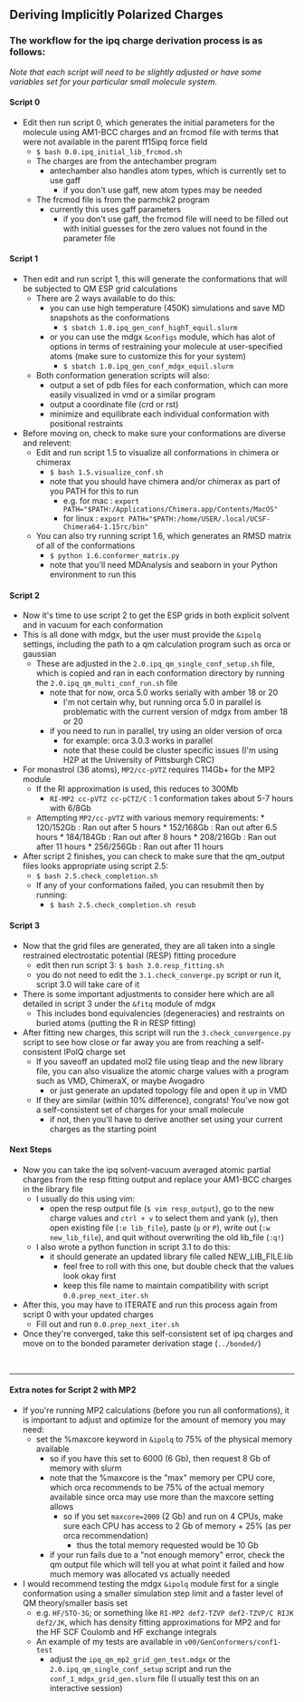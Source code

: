 ## Deriving Implicitly Polarized Charges

### The workflow for the ipq charge derivation process is as follows:

*Note that each script will need to be slightly adjusted or have some variables set for your particular small molecule system.*

#### Script 0
* Edit then run script 0, which generates the initial parameters for the molecule using AM1-BCC charges and an frcmod file with terms that were not available in the parent ff15ipq force field
    * `$ bash 0.0.ipq_initial_lib_frcmod.sh`
    * The charges are from the antechamber program
        * antechamber also handles atom types, which is currently set to use gaff
            * if you don't use gaff, new atom types may be needed
    * The frcmod file is from the parmchk2 program
        * currently this uses gaff parameters
            * if you don't use gaff, the frcmod file will need to be filled out with initial guesses for the zero values not found in the parameter file

#### Script 1
* Then edit and run script 1, this will generate the conformations that will be subjected to QM ESP grid calculations
    * There are 2 ways available to do this:
        * you can use high temperature (450K) simulations and save MD snapshots as the conformations
            * `$ sbatch 1.0.ipq_gen_conf_highT_equil.slurm`
        * or you can use the mdgx `&configs` module, which has alot of options in terms of restraining your molecule at user-specified atoms (make sure to customize this for your system)
            * `$ sbatch 1.0.ipq_gen_conf_mdgx_equil.slurm`
    * Both conformation generation scripts will also:
        * output a set of pdb files for each conformation, which can more easily visualized in vmd or a similar program
        * output a coordinate file (crd or rst)
        * minimize and equilibrate each individual conformation with positional restraints
* Before moving on, check to make sure your conformations are diverse and relevent:
    * Edit and run script 1.5 to visualize all conformations in chimera or chimerax
        * `$ bash 1.5.visualize_conf.sh` 
        * note that you should have chimera and/or chimerax as part of you PATH for this to run
            * e.g. for mac : `export PATH="$PATH:/Applications/Chimera.app/Contents/MacOS"`
            * for linux : `export PATH="$PATH:/home/USER/.local/UCSF-Chimera64-1.15rc/bin"`
    * You can also try running script 1.6, which generates an RMSD matrix of all of the conformations
        * `$ python 1.6.conformer_matrix.py`
        * note that you'll need MDAnalysis and seaborn in your Python environment to run this

#### Script 2 
* Now it's time to use script 2 to get the ESP grids in both explicit solvent and in vacuum for each conformation
* This is all done with mdgx, but the user must provide the `&ipolq` settings, including the path to a qm calculation program such as orca or gaussian
    * These are adjusted in the `2.0.ipq_qm_single_conf_setup.sh` file, which is copied and ran in each conformation directory by running the `2.0.ipq_qm_multi_conf_run.sh` file
        * note that for now, orca 5.0 works serially with amber 18 or 20
            * I'm not certain why, but running orca 5.0 in parallel is problematic with the current version of mdgx from amber 18 or 20
        * if you need to run in parallel, try using an older version of orca
            * for example: orca 3.0.3 works in parallel
            * note that these could be cluster specific issues (I'm using H2P at the University of Pittsburgh CRC)
* For monastrol (36 atoms), `MP2/cc-pVTZ` requires 114Gb+ for the MP2 module
    * If the RI approximation is used, this reduces to 300Mb
        * `RI-MP2 cc-pVTZ cc-pCTZ/C` : 1 conformation takes about 5-7 hours with 6/8Gb
    * Attempting `MP2/cc-pVTZ` with various memory requirements:
            * 120/152Gb : Ran out after 5 hours
            * 152/168Gb : Ran out after 6.5 hours
            * 184/184Gb : Ran out after 8 hours
            * 208/216Gb : Ran out after 11 hours
            * 256/256Gb : Ran out after 11 hours
* After script 2 finishes, you can check to make sure that the qm_output files looks appropriate using script 2.5:
    * `$ bash 2.5.check_completion.sh`
    * If any of your conformations failed, you can resubmit then by running:
        * `$ bash 2.5.check_completion.sh resub`

#### Script 3
* Now that the grid files are generated, they are all taken into a single restrained electrostatic potential (RESP) fitting procedure
    * edit then run script 3: `$ bash 3.0.resp_fitting.sh`
    * you do not need to edit the `3.1.check_converge.py` script or run it, script 3.0 will take care of it
* There is some important adjustments to consider here which are all detailed in script 3 under the `&fitq` module of mdgx
    * This includes bond equivalencies (degeneracies) and restraints on buried atoms (putting the R in RESP fitting)
* After fitting new charges, this script will run the `3.check_convergence.py` script to see how close or far away you are from reaching a self-consistent IPolQ charge set
    * If you saveoff an updated mol2 file using tleap and the new library file, you can also visualize the atomic charge values with a program such as VMD, ChimeraX, or maybe Avogadro
        * or just generate an updated topology file and open it up in VMD
    * If they are similar (within 10% difference), congrats! You've now got a self-consistent set of charges for your small molecule
        * if not, then you'll have to derive another set using your current charges as the starting point

#### Next Steps
* Now you can take the ipq solvent-vacuum averaged atomic partial charges from the resp fitting output and replace your AM1-BCC charges in the library file
    * I usually do this using vim:
        * open the resp output file (`$ vim resp_output`), go to the new charge values and `ctrl + v` to select them and yank (`y`), then open existing file (`:e lib_file`), paste (`p` or `P`), write out (`:w new_lib_file`), and quit without overwriting the old lib_file (`:q!`)
    * I also wrote a python function in script 3.1 to do this:
        * it should generate an updated library file called NEW_LIB_FILE.lib
            * feel free to roll with this one, but double check that the values look okay first
            * keep this file name to maintain compatibility with script `0.0.prep_next_iter.sh`
* After this, you may have to ITERATE and run this process again from script 0 with your updated charges
    * Fill out and run `0.0.prep_next_iter.sh`
* Once they're converged, take this self-consistent set of ipq charges and move on to the bonded parameter derivation stage (`../bonded/`)

<br>
  
---
#### Extra notes for Script 2 with MP2
* If you're running MP2 calculations (before you run all conformations), it is important to adjust and optimize for the amount of memory you may need:
    * set the %maxcore keyword in `&ipolq` to 75% of the physical memory available
        * so if you have this set to 6000 (6 Gb), then request 8 Gb of memory with slurm
        * note that the %maxcore is the "max" memory per CPU core, which orca recommends to be 75% of the actual memory available since orca may use more than the maxcore setting allows
            * so if you set `maxcore=2000` (2 Gb) and run on 4 CPUs, make sure each CPU has access to 2 Gb of memory + 25% (as per orca recommendation)
                * thus the total memory requested would be 10 Gb
        * if your run fails due to a "not enough memory" error, check the qm output file which will tell you at what point it failed and how much memory was allocated vs actually needed
* I would recommend testing the mdgx `&ipolq` module first for a single conformation using a smaller simulation step limit and a faster level of QM theory/smaller basis set
    * e.g. `HF/STO-3G`; or something like `RI-MP2 def2-TZVP def2-TZVP/C RIJK def2/JK`, which has density fitting approximations for MP2 and for the HF SCF Coulomb and HF exchange integrals
    * An example of my tests are available in `v00/GenConformers/conf1-test`
        * adjust the `ipq_qm_mp2_grid_gen_test.mdgx` or the `2.0.ipq_qm_single_conf_setup` script and run the `conf_1_mdgx_grid_gen.slurm` file (I usually test this on an interactive session)
